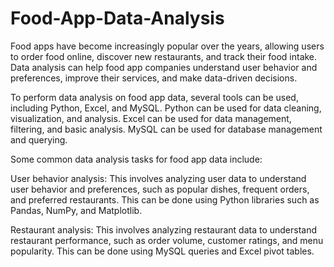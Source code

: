 # Food-App-Data-Analysis

Food apps have become increasingly popular over the years, allowing users to order food online, discover new restaurants, and track their food intake. Data analysis can help food app companies understand user behavior and preferences, improve their services, and make data-driven decisions.

To perform data analysis on food app data, several tools can be used, including Python, Excel, and MySQL. Python can be used for data cleaning, visualization, and analysis. Excel can be used for data management, filtering, and basic analysis. MySQL can be used for database management and querying.

Some common data analysis tasks for food app data include:

User behavior analysis: This involves analyzing user data to understand user behavior and preferences, such as popular dishes, frequent orders, and preferred restaurants. This can be done using Python libraries such as Pandas, NumPy, and Matplotlib.

Restaurant analysis: This involves analyzing restaurant data to understand restaurant performance, such as order volume, customer ratings, and menu popularity. This can be done using MySQL queries and Excel pivot tables.
